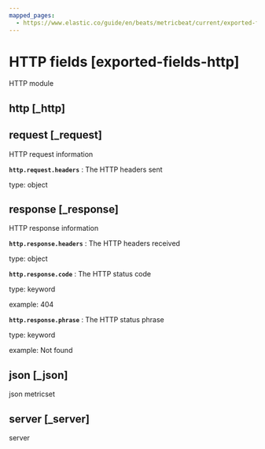 ```yaml
---
mapped_pages:
  - https://www.elastic.co/guide/en/beats/metricbeat/current/exported-fields-http.html
---
```


# HTTP fields [exported-fields-http]

HTTP module

## http [_http]



## request [_request]

HTTP request information

**`http.request.headers`**
:   The HTTP headers sent

type: object


## response [_response]

HTTP response information

**`http.response.headers`**
:   The HTTP headers received

type: object


**`http.response.code`**
:   The HTTP status code

type: keyword

example: 404


**`http.response.phrase`**
:   The HTTP status phrase

type: keyword

example: Not found


## json [_json]

json metricset

## server [_server]

server


